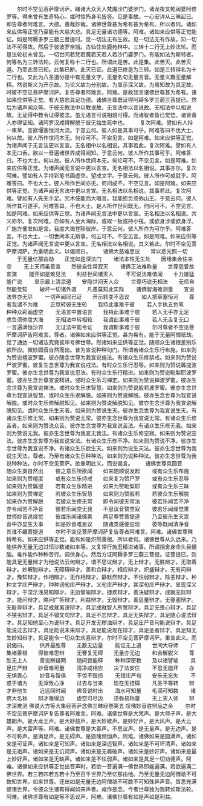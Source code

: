<!-- { "loadSidebar": true } -->
　　尔时不空见菩萨摩诃萨。睹诸大众天人梵魔沙门婆罗门。诸龙夜叉乾闼婆阿修罗等。得未曾有生奇特心。或时惊怖身毛皆竖。见是事故。一心安详从三昧起已。即告尊者阿难言。大德。善哉妙哉。诸佛世尊甚为希有甚为希有。所以者何。诸如来应供等正觉乃至能有大慈大悲。具足无量诸功德等。阿难。诸如来应供等正觉能证。如是阿耨多罗三藐三菩提时。觉一切法无有生故。见一切法无有作故。知一切法不可得故。然后于彼波罗奈城。古仙住处鹿苑林中。三转十二行无上妙法轮。而是法轮初未曾见。一切世间若梵若魔若天若人若沙门婆罗门。有能如法为斯转者。何等名为三转法轮。云何复称十二行也。所谓此是苦。此是集。此苦灭。此苦灭道。乃至此苦已知。此集已断。此灭已证。此道已修是为三转。如是三转得名为十二行也。又此为八圣道分是中有无量文字。无量名句无量言音。无量义趣无量解释。然说斯义为开示故。为论义故为分别故。为显示深义故。为易知故为具足故。时彼不空见菩萨摩诃萨。复告尊者阿难言。阿难。是故我言诸佛世尊甚为希有。诸如来应供等正觉。有大慈悲具足功德。诸佛世尊既证得阿耨多罗三藐三菩提已。然后为诸声闻众等。于彼无教法中以教说故。无言法中以言说故。无相法中以相说故。无证得中教令证得彼法。虽无语言可说相貌可得。而诸智者皆已觉悟。诸贤善人亦得证知。诸阿罗汉咸得解脱于彼无始生死中也。
　　复次阿难。譬如有人持一束草。言欲堰塞恒河大流。于意云何。彼人如是其事可乎。阿难答曰不也大士。何以故。彼人所作世间本无。何论可不。不空见言。如是阿难。如来应供等正觉。为诸声闻于无言法更以言宣。无名相中以名相说。其事若此。复次阿难。譬如有人本无口舌。欲以一音遍诸世界咸得闻知。于意云何。彼人所作其事可乎。阿难答曰。不也大士。何以故。彼人所作世间本无。何论可不。不空见言。如是阿难。如来应供等正觉。为诸声闻无言说中更以言宣。无名相法以名相说。其事亦尔。复次阿难。譬如有人手持彩笔书画虚空。望成文字。于意云何。彼人所作可成就乎。阿难答曰。不也大士。彼人所作世间亦无。何问成不。不空见言。如是阿难。如来应供等正觉。为诸声闻无言法中更以言宣。无名相法以名相说。其事若此。复次阿难。譬如有人先无手足。咒术伎能而大唱言。我能担负须弥山王。于意云何。彼人所作其可遂乎。阿难答曰。不也大士。是人所作世间既无。何问可不。不空见言。如是阿难。如来应供等正觉。为诸声闻无言法中更以言宣。无名相法以名相说。共义亦尔。复次阿难。亦如有人至大海际。或取一板或持小筏。或欲身涉或欲身浮。广施方便发如是言。我度大海登陟彼岸。于意云何。彼人所作为可尔乎。阿难答言。不也大士。一切世间本无斯事。何云可不。不空见言。如是阿难。如来应供等正觉。为诸声闻无言说中更以言宣。无名相法以名相说。其义若此。尔时不空见菩萨摩诃萨。为重明此义。以偈颂曰。
　　诸佛大慈难思议　　常以悲光照一切
　　于无量亿那由劫　　正觉如是深法门
　　诸法本性无生处　　因缘集会往来空
　　无上天师虽善宣　　然彼自性常寂灭
　　诸佛正法难称量　　世尊慈爱故宣演
　　能开如是难见法　　利益世间诸天人
　　不可说法难值闻　　十力雄猛能广说
　　显示最上清凉道　　安隐世间天人众
　　世尊巧说无相法　　无师自然能觉知
　　破坏一切诸外道　　凡愚莫知此实际
　　诸佛智海难测量　　宣说法界亦无尽
　　一切声闻同已证　　开示转变不思议
　　如人把草塞恒河　　尊者我谓不为难
　　正觉转彼无生轮　　我持此事难于彼
　　若人手执五色笔　　种种众彩画虚空
　　无语言中置语言　　我持此事难于彼
　　若人无手亦无足　　求负须弥度大海
　　无相法中转相轮　　我谓此事难于彼
　　若人无舌复无口　　一言遍满恒沙界
　　无证法中能令证　　我谓斯事难于彼
　　尔时尊者不空见菩萨摩诃萨告阿难言。尊者。诸佛如来应供等正觉。甚为希有。能于无量阿僧祇劫。觉了通达一切诸法究竟彼岸号佛世尊。然诸如来应供等正觉。随顺众生诸根差别乐欲所应。微妙圆音自然而出。普为宣说种种句门。所谓若诸众生乐行布施。如来则为赞说檀波罗蜜。彼亦随念世尊为我宣说施法。有诸众生乐修禁戒。如来则为赞说尸波罗蜜。彼复生念世尊为我宣说戒法。有时众生乐行忍辱。如来则为赞说羼提波罗蜜。彼亦生念世尊为我宣说忍法。有时众生乐行精进。如来则为赞说毗梨耶波罗蜜。彼亦生念世尊宣说精进。或时众生乐习禅定。如来则为赞说禅波罗蜜。彼亦生念世尊为我宣说禅法。或时众生乐求智慧。如来则为赞说般若波罗蜜。彼亦生念世尊为我宣说智慧。或时众生乐求解脱。如来则为赞说解脱。彼亦生念世尊为我宣说解脱。或时众生乐修解脱知见。如来则为赞说解脱知见。彼亦生念世尊为我宣说解脱知见。或时众生乐生天者。如来则为赞说生天。彼亦生念世尊为我宣说生天。有诸众生乐修无常。如来则为赞说无常。彼亦生念世尊为我宣说无常。有诸众生乐修苦者。如来则为赞说众苦。彼亦生念世尊为我宣说苦法。有诸众生乐修无我。如来则为赞说无我。彼亦生念世尊为我宣无我法。有诸众生乐修空寂。如来则为赞说空法。彼亦生念世尊为我宣说空法。有诸众生乐修不净。如来则为赞说不净。彼亦生念世尊为我宣说不净。有诸众生乐欲生天。如来则为说生天法。彼亦生念世尊为我说生天法。尊者。乃至有诸众生乐种种法。如来则为说种种法。彼亦生念世尊为我说种种法。尔时不空见菩萨。欲重明此义。而说偈言。
　　诸佛世尊具圆音　　随众生类自然出
　　彼之意乐所欲闻　　如来随顺说发起
　　或有众生乐布施　　如来则为赞檀度
　　或有众生乐持戒　　如来复为赞尸罗
　　或有众生乐忍辱　　如来则为赞羼提
　　若有众生乐精进　　如来为赞毗梨耶
　　或有众生乐三昧　　如来则为赞禅定
　　若彼众生乐智慧　　如来则为赞般若
　　若彼众生乐解脱　　如来亦为赞解脱
　　若彼众生修无常　　即令闻彼无常法
　　彼若乐闻苦不净　　亦令闻苦不净音
　　彼若乐闻空无我　　不思议音赞空寂
　　彼若乐闻缘觉乘　　世师妙音说缘觉
　　彼或乐闻诸佛乘　　两足尊赞菩提道
　　乃至彼乐生天宫　　音中亦显生天事
　　如是妙音难思议　　随诸类感便应现
　　彼等既闻清净音　　其谁不趣菩提道
　　尔时不空见菩萨摩诃萨复告尊者阿难言。阿难。诸佛世尊殊特希有。如来应供等正觉。能有如是炽然善根。所以者何。诸佛世尊从久远来。乃能供养无量无边过恒沙数诸如来等。又复常行施忍精进诸事。所谓捐舍身命头目髓脑。难作能作种种苦行。调伏身心。然后方证阿耨多罗三藐三菩提。证菩提已。则能具足无量辩才为他说法云何辩才。谓不思议辩才。无上辩才。无胜辩才。无取着辩才。妙解脱辩才。无障碍辩才。善和合辩才。相应辩才。炽盛辩才。无有问辩才。豫知辩才。作相辩才。无作相辩才。静默然辩才。不怯弱辩才。除恚辩才。种种文字庄严辩才。种种词句庄严辩才。义句庄严辩才。甚深句庄严辩才。显现深义辩才。于深示浅易知辩才。无边譬喻辩才。捷疾辩才。善决疑辩才。成就无际辩才。能问辩才。略问广答辩才。利益辩才。无毁辩才。善思量辩才。无謇塞辩才。无耻辱辩才。具足成就离谤辩才。具足成就智人所赞辩才。具足无畏心辩才。具足不狭劣辩才。具足不错文句辩才。具足不忘辩才。具足无失辩才。具足随心说法辩才。具足知他至心为说辩才。具足开发无秽浊辩才。具足庄严音句能说辩才。具足能说过去辩才。具足能说未来辩才。具足能说现在辩才。具足圣者辩才。具足知无生妙知辩才。具足能令一切众生欢喜辩才。尔时不空见菩萨摩诃萨。重宣此义。而说偈曰。
　　供养最胜尊　　无数无边量
　　能证无上道　　世间大导师
　　广集诸善根　　得彼难思辩
　　无謇复无碍　　无量亦无边
　　和合解脱义　　尊胜无上人
　　善说断疑网　　随问皆能释
　　种种深密教　　及以诸譬喻
　　具足庄严辩　　妙音难可量
　　清净咸相应　　决了法安住
　　不思无能坏　　亦无惧畏心
　　妙音与智俱　　不惊不毁损
　　无错庄严句　　安乐无忘失
　　不惑于诸方　　无滓致心净
　　过去与当来　　现在无挂碍
　　凡圣平等转　　辩才非他生
　　近远同时闻　　佛音说时出
　　海水可知量　　毛滴可知数
　　诸佛大名称　　辩才难得边
　　虚空可尽边　　须弥易称量
　　无上天人师　　辩才深难测
佛说大方等大集经菩萨念佛三昧经卷第五
叹佛妙音胜辩品之余
　　尔时不空见菩萨摩诃萨复告尊者阿难言。阿难。诸佛世尊是大梵声。是大师子声。是大雄朗声。是大龙王声。是大妙鼓声。是大妙歌声。是妙好声。是大风声。是大云声。是大雷声等。阿难。诸佛世尊是大善声。不思议声。是无量声。是无边声。是不可称声。是满足声。是无碍声。是迦陵频伽声。阿难。诸佛如来是圆满声。诸如来是可证声。诸如来是可知声。诸如来是深远智声。诸如来是不可坏清声。诸如来是无垢声。诸如来是无讥诃声。诸如来是无嘶破声。诸如来是妙好声。诸如来是最上妙好声。诸如来是无缺声。诸如来是不怯弱声。诸如来是具足一切功德声。阿难。诸佛如来应供等正觉出音声时。若欲一音遍满一佛世界即能遍满。若欲遍满二佛世界。若三若四若五若十乃至百千世界乃至亿那由他。乃至无量无边阿僧祇不可数知世界。如来世尊。还出如是无量无边阿僧祇不可数不可知殊异声音。皆悉充满彼诸世界。令彼众生诸有得闻如来声者。咸作是念。今者世尊独为我转如斯法轮。阿难。诸佛世尊有如是等不思议声。阿难。诸佛世尊有如是声如是利益。
